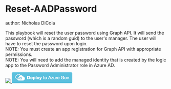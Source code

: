 # Reset-AADPassword
author: Nicholas DiCola

This playbook will reset the user password using Graph API.  It will send the password (which is a random guid) to the user's manager.  The user will have to reset the password upon login.  
NOTE:  You must create an app registration for Graph API with appropriate permissions.  
NOTE:  You will need to add the managed identity that is created by the logic app to the Password Administrator role in Azure AD.

<a href="https://azuredeploy.net/?repository=https://github.com/Azure/Azure-Sentinel/blob/master/Playbooks/Reset-AADPassword" target="_blank">
    <img src="http://azuredeploy.net/deploybutton.png"/>
</a>
<a href="https://portal.azure.us/#create/Microsoft.Template/uri/https%3A%2F%2Fraw.githubusercontent.com%2FAzure%2FAzure-Sentinel%2Fmaster%2FPlaybooks%2FReset-AADPassword%2Fazuredeploy.json" target="_blank">
<img src="https://raw.githubusercontent.com/Azure/azure-quickstart-templates/master/1-CONTRIBUTION-GUIDE/images/deploytoazuregov.png"/>
</a>
